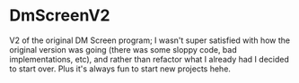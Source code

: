 # DmScreenV2
V2 of the original DM Screen program; I wasn't super satisfied with how the original version was going (there was some sloppy code, bad implementations, etc), and rather than refactor what I already had I decided to start over. Plus it's always fun to start new projects hehe.
